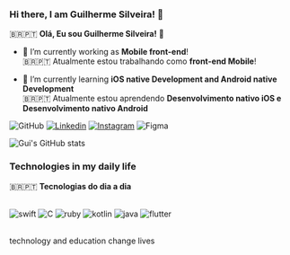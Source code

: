 ### Hi there, I am Guilherme Silveira! 👋
 🇧🇷🇵🇹   **Olá, Eu sou Guilherme Silveira!** 👋

- 🔭 I’m currently working as **Mobile front-end**!<br>
    🇧🇷🇵🇹  Atualmente estou trabalhando como **front-end Mobile**!
  
- 🌱 I’m currently learning **iOS native Development and Android native Development**<br>
    🇧🇷🇵🇹  Atualmente estou aprendendo **Desenvolvimento nativo iOS e Desenvolvimento nativo Android**


  
![GitHub](https://img.shields.io/badge/GitHub-100000?style=for-the-badge&logo=github&logoColor=white)
[![Linkedin](https://img.shields.io/badge/LinkedIn-0077B5?style=for-the-badge&logo=linkedin&logoColor=white)](https://www.linkedin.com/in/guilherme-silveiras/)
[![Instagram](https://img.shields.io/badge/Instagram-E4405F?style=for-the-badge&logo=instagram&logoColor=white)](https://www.instagram.com/silveirawz/)
![Figma](https://img.shields.io/badge/Figma-F24E1E?style=for-the-badge&logo=figma&logoColor=white)


![Gui's GitHub stats](https://github-readme-stats.vercel.app/api?username=GlhrmSilveira&show_icons=true&theme=dracula)

### Technologies in my daily life
  🇧🇷🇵🇹  **Tecnologias do dia a dia**
   
<div style="display: inline_block"><br/>
    <img aglin="center" alt= "swift" src="https://img.shields.io/badge/Swift-FA7343?style=for-the-badge&logo=swift&logoColor=white"/>
    <img aglin="center" alt= "C" src="https://img.shields.io/badge/C%2B%2B-00599C?style=for-the-badge&logo=c%2B%2B&logoColor=white"/>
    <img aglin="center" alt= "ruby" src="https://img.shields.io/badge/Ruby-CC342D?style=for-the-badge&logo=ruby&logoColor=white"/>
    <img aglin="center" alt= "kotlin" src="https://img.shields.io/badge/Kotlin-0095D5?&style=for-the-badge&logo=kotlin&logoColor=white"/>
    <img aglin="center" alt= "java" src="https://img.shields.io/badge/Java-ED8B00?style=for-the-badge&logo=openjdk&logoColor=white"/>
    <img aglin="center" alt= "flutter" src="https://img.shields.io/badge/Flutter-02569B?style=for-the-badge&logo=flutter&logoColor=white"/>
</div>
<br/>

technology and education change lives




